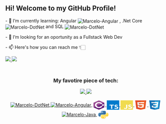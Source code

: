 
<!--
**MarceloCFerraz/MarceloCFerraz** is a ✨ _special_ ✨ repository because its `README.md` (this file) appears on your GitHub profile.

Here are some ideas to get you started:


- 🔭 I’m currently working on Nagem
- 🤔 I’m looking for help with ...
- 😄 Pronouns: ...
- ⚡ Fun fact: ...
- 💬 Ask me about ...

-->

## Hi! Welcome to my GitHub Profile!

<div>
  <p>
    - 🧠 I’m currently learning: Angular 
    <img align="center" alt="Marcelo-Angular" height="18" width="24" src="https://cdn.jsdelivr.net/gh/devicons/devicon/icons/angularjs/angularjs-original.svg">
    , .Net Core 
    <img align="center" alt="Marcelo-DotNet" height="18" width="24" src="https://cdn.jsdelivr.net/gh/devicons/devicon/icons/dot-net/dot-net-plain.svg">
    and SQL 
    <img align="center" alt="Marcelo-DotNet" height="18" width="24" src="https://cdn.jsdelivr.net/gh/devicons/devicon/icons/mysql/mysql-original.svg">
  </p>
  <p>
    - 🔭 I’m looking for an oportunity as a Fullstack Web Dev
  </p>
  <p>
    - 📫 Here's how you can reach me 👇🏻
  </p>
</div>
 
<div> 
  <a 
     href="kedin.com/in/marcelocferrazpnz/" 
     target="_blank">
    <img src="https://img.shields.io/badge/-LinkedIn-%230077B5?style=for-the-badge&logo=linkedin&logoColor=white" target="_blank">
  </a> 
  <a 
     href = "mailto:carvalhoferrazmarcelo@gmail.com">
    <img src="https://img.shields.io/badge/-Gmail-%23333?style=for-the-badge&logo=gmail&logoColor=white" target="_blank">
  </a>
 
</div>

  <br>
  
  
  ##
  
<div align="center" style="display: inline_block">
  <h3> 
    My favotire piece of tech:
  </h3>
<div align="center">
  <a href="https://github.com/MarceloCFerraz">
    
  <img height="180em" src="https://github-readme-stats.vercel.app/api/top-langs/?username=MarceloCFerraz&layout=compact&langs_count=7&theme=light"/>
    
  <img height="180em" src="https://github-readme-stats.vercel.app/api?username=MarceloCFerraz&show_icons=true&theme=light&include_all_commits=true&count_private=true"/>
</div>
  <br>
  <img align="center" alt="Marcelo-DotNet" height="30" width="40" src="https://cdn.jsdelivr.net/gh/devicons/devicon/icons/dotnetcore/dotnetcore-original.svg">
  <img align="center" alt="Marcelo-Angular" height="30" width="40" src="https://cdn.jsdelivr.net/gh/devicons/devicon/icons/angularjs/angularjs-original.svg">
  <img align="center" alt="Marcelo-Csharp" height="30" width="40" src="https://raw.githubusercontent.com/devicons/devicon/master/icons/csharp/csharp-original.svg">
  <img align="center" alt="Marcelo-Ts" height="30" width="40" src="https://raw.githubusercontent.com/devicons/devicon/master/icons/typescript/typescript-plain.svg">
  <img align="center" alt="Marcelo-Js" height="30" width="40" src="https://raw.githubusercontent.com/devicons/devicon/master/icons/javascript/javascript-plain.svg">
  <img align="center" alt="Marcelo-HTML" height="30" width="40" src="https://raw.githubusercontent.com/devicons/devicon/master/icons/html5/html5-original.svg">
  <img align="center" alt="Marcelo-CSS" height="30" width="40" src="https://raw.githubusercontent.com/devicons/devicon/master/icons/css3/css3-original.svg">
  <img align="center" alt="Marcelo-Java" height="30" width="40" src="https://cdn.jsdelivr.net/gh/devicons/devicon/icons/java/java-original.svg">  
  <img align="center" alt="Marcelo-Python" height="30" width="40" src="https://raw.githubusercontent.com/devicons/devicon/master/icons/python/python-original.svg">
</div>
